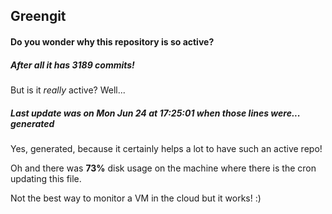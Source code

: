 ## Greengit

#### Do you wonder why this repository is so active?

##### After all it has 3189 commits!

But is it *really* active? Well...

##### Last update was on Mon Jun 24 at 17:25:01 when those lines were... generated

Yes, generated, because it certainly helps a lot to have such an active repo!

Oh and there was **73%** disk usage on the machine
where there is the cron updating this file.

Not the best way to monitor a VM in the cloud but it works! :)
